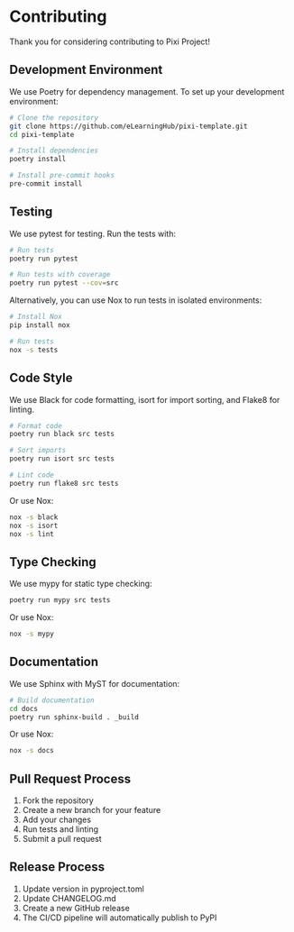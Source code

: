 # Contributing

Thank you for considering contributing to Pixi Project!

## Development Environment

We use Poetry for dependency management. To set up your development environment:

```bash
# Clone the repository
git clone https://github.com/eLearningHub/pixi-template.git
cd pixi-template

# Install dependencies
poetry install

# Install pre-commit hooks
pre-commit install
```

## Testing

We use pytest for testing. Run the tests with:

```bash
# Run tests
poetry run pytest

# Run tests with coverage
poetry run pytest --cov=src
```

Alternatively, you can use Nox to run tests in isolated environments:

```bash
# Install Nox
pip install nox

# Run tests
nox -s tests
```

## Code Style

We use Black for code formatting, isort for import sorting, and Flake8 for linting.

```bash
# Format code
poetry run black src tests

# Sort imports
poetry run isort src tests

# Lint code
poetry run flake8 src tests
```

Or use Nox:

```bash
nox -s black
nox -s isort
nox -s lint
```

## Type Checking

We use mypy for static type checking:

```bash
poetry run mypy src tests
```

Or use Nox:

```bash
nox -s mypy
```

## Documentation

We use Sphinx with MyST for documentation:

```bash
# Build documentation
cd docs
poetry run sphinx-build . _build
```

Or use Nox:

```bash
nox -s docs
```

## Pull Request Process

1. Fork the repository
2. Create a new branch for your feature
3. Add your changes
4. Run tests and linting
5. Submit a pull request

## Release Process

1. Update version in pyproject.toml
2. Update CHANGELOG.md
3. Create a new GitHub release
4. The CI/CD pipeline will automatically publish to PyPI 